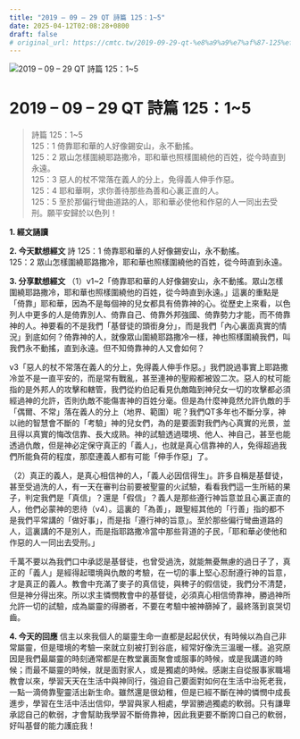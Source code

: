 ```yaml
---
title: "2019 – 09 – 29 QT 詩篇 125：1~5"
date: 2025-04-12T02:08:28+0800
draft: false
# original_url: https://cmtc.tw/2019-09-29-qt-%e8%a9%a9%e7%af%87-125%ef%bc%9a15
---
```


![2019 – 09 – 29 QT 詩篇 125：1\~5](/images/qt.jpg   "2019 – 09 – 29 QT 詩篇 125：1\~5")

# 2019 – 09 – 29 QT 詩篇 125：1\~5

> 詩篇 125：1\~5  
> 125：1 倚靠耶和華的人好像錫安山，永不動搖。  
> 125：2 眾山怎樣圍繞耶路撒冷，耶和華也照樣圍繞他的百姓，從今時直到永遠。  
> 125：3 惡人的杖不常落在義人的分上，免得義人伸手作惡。  
> 125：4 耶和華啊，求你善待那些為善和心裏正直的人。  
> 125：5 至於那偏行彎曲道路的人，耶和華必使他和作惡的人一同出去受刑。願平安歸於以色列！

**1. 經文誦讀**

**2.  今天默想經文**
詩 125：1 倚靠耶和華的人好像錫安山，永不動搖。  
125：2 眾山怎樣圍繞耶路撒冷，耶和華也照樣圍繞他的百姓，從今時直到永遠。

**3. 分享默想經文**
（1）v1\~2「倚靠耶和華的人好像錫安山，永不動搖。眾山怎樣圍繞耶路撒冷，耶和華也照樣圍繞他的百姓，從今時直到永遠。」這裏的重點是「倚靠」耶和華，因為不是每個神的兒女都具有倚靠神的心。從歷史上來看，以色列人中更多的人是倚靠別人、倚靠自己、倚靠外邦強國、倚靠勢力才能，而不倚靠神的人。神要看的不是我們「基督徒的頭銜身分」，而是我們「內心裏面真實的情況」到底如何？倚靠神的人，就像眾山圍繞耶路撒冷一樣，神也照樣圍繞我們，叫我們永不動搖，直到永遠。但不知倚靠神的人又會如何？

v3「惡人的杖不常落在義人的分上，免得義人伸手作惡。」我們說過事實上耶路撒冷並不是一直平安的，而是常有戰亂，甚至連神的聖殿都被毀二次。惡人的杖可能指的是外邦人的攻擊和轄管，我們從約伯記看見仇敵臨到神兒女一切的攻擊都必須經過神的允許，否則仇敵不能傷害神的百姓分毫。但是為什麼神竟然允許仇敵的手「偶爾、不常」落在義人的分上（地界、範圍）呢？我們QT多年也不斷分享，神以祂的智慧會不斷的「考驗」神的兒女們，為的是要面對我們內心真實的光景，並且得以真實的悔改信靠、長大成熟。神的試驗透過環境、他人、神自己，甚至也能透過仇敵，但是神必定保守真正的「義人」，也就是真心信靠神的人，免得超過我們所能負荷的程度，那麼連義人都有可能「伸手作惡」了。

（2）真正的義人，是真心相信神的人，「義人必因信得生」。許多自稱是基督徒，甚至受過洗的人，有一天在審判台前要被聖靈的火試驗，看看我們這一生所結的果子，判定我們是「真信」？還是「假信」？義人是那些遵行神旨意並且心裏正直的人，他們必蒙神的恩待（v4）。這裏的「為善」，跟聖經其他的「行善」指的都不是我們平常講的「做好事」，而是指「遵行神的旨意」。至於那些偏行彎曲道路的人，這裏講的不是別人，而是指耶路撒冷當中那些背道的子民，「耶和華必使他和作惡的人一同出去受刑。」

千萬不要以為我們口中承認是基督徒，也曾受過洗，就能無憂無慮的過日子了，真正的「義人」是經得起環境與仇敵的考驗，在一切的事上堅心忍耐遵行神的旨意，才是真正的義人。教會中充滿了麥子的真信徒，與稗子的假信徒，我們分不清楚，但是神分得出來。所以求主憐憫教會中的基督徒，必須真心相信倚靠神，勝過神所允許一切的試驗，成為屬靈的得勝者，不要在考驗中被神篩掉了，最終落到哀哭切齒。

**4. 今天的回應**
信主以來我個人的屬靈生命一直都是起起伏伏，有時候以為自己非常屬靈，但是環境的考驗一來就立刻被打到谷底，經常好像洗三溫暖一樣。追究原因是我們最屬靈的時刻通常都是在教堂裏面聚會或服事的時候，或是我講道的時候；而最不屬靈的時候，就是面對家人，或是獨處的時候。感謝主自從服事家職場教會以來，學習天天在生活中與神同行，強迫自己要面對如何在生活中治死老我，一點一滴倚靠聖靈活出新生命。雖然還是很幼稚，但是已經不斷在神的憐憫中成長進步，學習在生活中活出信仰，學習與家人相處，學習勝過獨處的軟弱。只有謙卑承認自己的軟弱，才會幫助我學習不斷倚靠神，因此我更要不斷誇口自己的軟弱，好叫基督的能力護庇我！
